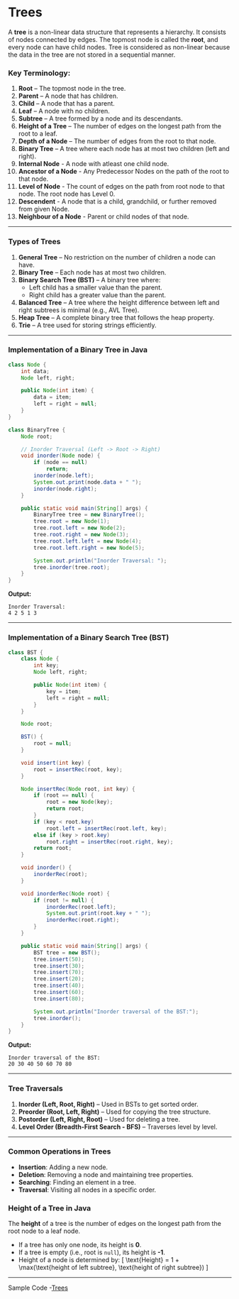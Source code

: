 # **Trees**

A **tree** is a non-linear data structure that represents a hierarchy. It consists of nodes connected by edges. The topmost node is called the **root**, and every node can have child nodes. Tree is considered as non-linear because the data in the tree are not stored in a sequential manner.

### **Key Terminology:**

1. **Root** – The topmost node in the tree.
2. **Parent** – A node that has children.
3. **Child** – A node that has a parent.
4. **Leaf** – A node with no children.
5. **Subtree** – A tree formed by a node and its descendants.
6. **Height of a Tree** – The number of edges on the longest path from the root to a leaf.
7. **Depth of a Node** – The number of edges from the root to that node.
8. **Binary Tree** – A tree where each node has at most two children (left and right).
9. **Internal Node** - A node with atleast one child node.
10. **Ancestor of a Node** - Any Predecessor Nodes on the path of the root to that node.
11. **Level of Node** - The count of edges on the path from root node to that node. The root node has Level 0.
12. **Descendent** - A node that is a child, grandchild, or further removed from given Node.
13. **Neighbour of a Node** - Parent or child nodes of that node.

---

### **Types of Trees**

1. **General Tree** – No restriction on the number of children a node can have.
2. **Binary Tree** – Each node has at most two children.
3. **Binary Search Tree (BST)** – A binary tree where:
   - Left child has a smaller value than the parent.
   - Right child has a greater value than the parent.
4. **Balanced Tree** – A tree where the height difference between left and right subtrees is minimal (e.g., AVL Tree).
5. **Heap Tree** – A complete binary tree that follows the heap property.
6. **Trie** – A tree used for storing strings efficiently.

---

### **Implementation of a Binary Tree in Java**

```java
class Node {
    int data;
    Node left, right;

    public Node(int item) {
        data = item;
        left = right = null;
    }
}

class BinaryTree {
    Node root;

    // Inorder Traversal (Left -> Root -> Right)
    void inorder(Node node) {
        if (node == null)
            return;
        inorder(node.left);
        System.out.print(node.data + " ");
        inorder(node.right);
    }

    public static void main(String[] args) {
        BinaryTree tree = new BinaryTree();
        tree.root = new Node(1);
        tree.root.left = new Node(2);
        tree.root.right = new Node(3);
        tree.root.left.left = new Node(4);
        tree.root.left.right = new Node(5);

        System.out.println("Inorder Traversal: ");
        tree.inorder(tree.root);
    }
}
```

**Output:**

```
Inorder Traversal:
4 2 5 1 3
```

---

### **Implementation of a Binary Search Tree (BST)**

```java
class BST {
    class Node {
        int key;
        Node left, right;

        public Node(int item) {
            key = item;
            left = right = null;
        }
    }

    Node root;

    BST() {
        root = null;
    }

    void insert(int key) {
        root = insertRec(root, key);
    }

    Node insertRec(Node root, int key) {
        if (root == null) {
            root = new Node(key);
            return root;
        }
        if (key < root.key)
            root.left = insertRec(root.left, key);
        else if (key > root.key)
            root.right = insertRec(root.right, key);
        return root;
    }

    void inorder() {
        inorderRec(root);
    }

    void inorderRec(Node root) {
        if (root != null) {
            inorderRec(root.left);
            System.out.print(root.key + " ");
            inorderRec(root.right);
        }
    }

    public static void main(String[] args) {
        BST tree = new BST();
        tree.insert(50);
        tree.insert(30);
        tree.insert(70);
        tree.insert(20);
        tree.insert(40);
        tree.insert(60);
        tree.insert(80);

        System.out.println("Inorder traversal of the BST:");
        tree.inorder();
    }
}
```

**Output:**

```
Inorder traversal of the BST:
20 30 40 50 60 70 80
```

---

### **Tree Traversals**

1. **Inorder (Left, Root, Right)** – Used in BSTs to get sorted order.
2. **Preorder (Root, Left, Right)** – Used for copying the tree structure.
3. **Postorder (Left, Right, Root)** – Used for deleting a tree.
4. **Level Order (Breadth-First Search - BFS)** – Traverses level by level.

---

### **Common Operations in Trees**

- **Insertion**: Adding a new node.
- **Deletion**: Removing a node and maintaining tree properties.
- **Searching**: Finding an element in a tree.
- **Traversal**: Visiting all nodes in a specific order.

### **Height of a Tree in Java**

The **height** of a tree is the number of edges on the longest path from the root node to a leaf node.

- If a tree has only one node, its height is **0**.
- If a tree is empty (i.e., root is `null`), its height is **-1**.
- Height of a node is determined by:
  \[
  \text{Height} = 1 + \max(\text{height of left subtree}, \text{height of right subtree})
  \]

---

Sample Code -[Trees](https://github.com/NaralaJithendra/Java_Programming_Codes/tree/main/dsa/trees)
